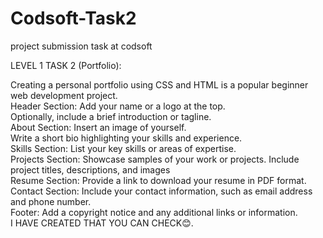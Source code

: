 # Codsoft-Task2
project submission task at codsoft<br>

LEVEL 1 TASK 2 (Portfolio): <br>

Creating a personal portfolio using CSS and HTML is a popular beginner web development project.<br>
Header Section: Add your name or a logo at the top.<br>
Optionally, include a brief introduction or tagline.<br>
About Section: Insert an image of yourself.<br>
Write a short bio highlighting your skills and experience.<br>
Skills Section: List your key skills or areas of expertise.<br>
Projects Section: Showcase samples of your work or projects. Include project titles, descriptions, and images<br>
Resume Section: Provide a link to download your resume in PDF format.<br>
Contact Section: Include your contact information, such as email address and phone number.<br>
Footer: Add a copyright notice and any additional links or information.<br>
I HAVE CREATED THAT YOU CAN CHECK😊.